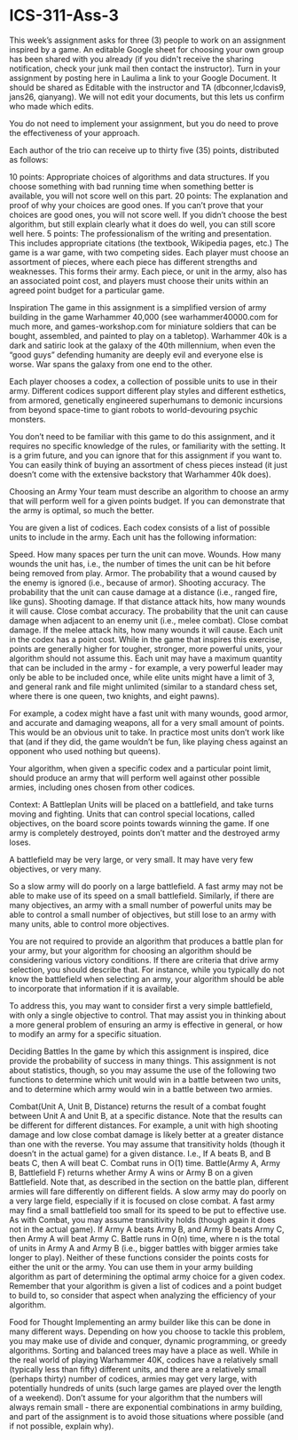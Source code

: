 # ICS-311-Ass-3
This week’s assignment asks for three (3) people to work on an assignment inspired by a game. An editable Google sheet for choosing your own group has been shared with you already (if you didn't receive the sharing notification, check your junk mail then contact the instructor). Turn in your assignment by posting here in Laulima a link to your Google Document. It should be shared as Editable with the instructor and TA (dbconner,lcdavis9, jans26, qianyang). We will not edit your documents, but this lets us confirm who made which edits.

You do not need to implement your assignment, but you do need to prove the effectiveness of your approach.

Each author of the trio can receive up to thirty five (35) points, distributed as follows:

10 points: Appropriate choices of algorithms and data structures. If you choose something with bad running time when something better is available, you will not score well on this part. 
20 points: The explanation and proof of why your choices are good ones. If you can’t prove that your choices are good ones, you will not score well. If you didn’t choose the best algorithm, but still explain clearly what it does do well, you can still score well here.
5 points: The professionalism of the writing and presentation. This includes appropriate citations (the textbook, Wikipedia pages, etc.)
The game is a war game, with two competing sides. Each player must choose an assortment of pieces, where each piece has different strengths and weaknesses. This forms their army. Each piece, or unit in the army, also has an associated point cost, and players must choose their units within an agreed point budget for a particular game.

Inspiration
The game in this assignment is a simplified version of army building in the game Warhammer 40,000 (see warhammer40000.com for much more, and games-workshop.com for miniature soldiers that can be bought, assembled, and painted to play on a tabletop). Warhammer 40k is a dark and satiric look at the galaxy of the 40th millennium, when even the “good guys” defending humanity are deeply evil and everyone else is worse. War spans the galaxy from one end to the other.

Each player chooses a codex, a collection of possible units to use in their army. Different codices support different play styles and different esthetics, from armored, genetically engineered superhumans to demonic incursions from beyond space-time to giant robots to world-devouring psychic monsters.

You don’t need to be familiar with this game to do this assignment, and it requires no specific knowledge of the rules, or familiarity with the setting. It is a grim future, and you can ignore that for this assignment if you want to. You can easily think of buying an assortment of chess pieces instead (it just doesn’t come with the extensive backstory that Warhammer 40k does).

Choosing an Army
Your team must describe an algorithm to choose an army that will perform well for a given points budget. If you can demonstrate that the army is optimal, so much the better.

You are given a list of codices. Each codex consists of a list of possible units to include in the army. Each unit has the following information:

Speed. How many spaces per turn the unit can move.
Wounds. How many wounds the unit has, i.e., the number of times the unit can be hit before being removed from play.
Armor. The probability that a wound caused by the enemy is ignored (i.e., because of armor).
Shooting accuracy. The probability that the unit can cause damage at a distance (i.e., ranged fire, like guns).
Shooting damage. If that distance attack hits, how many wounds it will cause.
Close combat accuracy. The probability that the unit can cause damage when adjacent to an enemy unit (i.e., melee combat).
Close combat damage. If the melee attack hits, how many wounds it will cause.
Each unit in the codex has a point cost. While in the game that inspires this exercise, points are generally higher for tougher, stronger, more powerful units, your algorithm should not assume this. Each unit may have a maximum quantity that can be included in the army - for example, a very powerful leader may only be able to be included once, while elite units might have a limit of 3, and general rank and file might unlimited (similar to a standard chess set, where there is one queen, two knights, and eight pawns).

For example, a codex might have a fast unit with many wounds, good armor, and accurate and damaging weapons, all for a very small amount of points. This would be an obvious unit to take. In practice most units don’t work like that (and if they did, the game wouldn’t be fun, like playing chess against an opponent who used nothing but queens).

Your algorithm, when given a specific codex and a particular point limit, should produce an army that will perform well against other possible armies, including ones chosen from other codices.

Context: A Battleplan
Units will be placed on a battlefield, and take turns moving and fighting. Units that can control special locations, called objectives, on the board score points towards winning the game. If one army is completely destroyed, points don’t matter and the destroyed army loses.

A battlefield may be very large, or very small. It may have very few objectives, or very many.

So a slow army will do poorly on a large battlefield. A fast army may not be able to make use of its speed on a small battlefield. Similarly, if there are many objectives, an army with a small number of powerful units may be able to control a small number of objectives, but still lose to an army with many units, able to control more objectives.

You are not required to provide an algorithm that produces a battle plan for your army, but your algorithm for choosing an algorithm should be considering various victory conditions. If there are criteria that drive army selection, you should describe that. For instance, while you typically do not know the battlefield when selecting an army, your algorithm should be able to incorporate that information if it is available.

To address this, you may want to consider first a very simple battlefield, with only a single objective to control. That may assist you in thinking about a more general problem of ensuring an army is effective in general, or how to modify an army for a specific situation.

Deciding Battles
In the game by which this assignment is inspired, dice provide the probability of success in many things. This assignment is not about statistics, though, so you may assume the use of the following two functions to determine which unit would win in a battle between two units, and to determine which army would win in a battle between two armies. 

Combat(Unit A, Unit B, Distance) returns the result of a combat fought between Unit A and Unit B, at a specific distance. Note that the results can be different for different distances. For example, a unit with high shooting damage and low close combat damage is likely better at a greater distance than one with the reverse. You may assume that transitivity holds (though it doesn’t in the actual game) for a given distance. I.e., If A beats B, and B beats C, then A will beat C. Combat runs in O(1) time.
Battle(Army A, Army B, Battlefield F) returns whether Army A wins or Army B on a given Battlefield. Note that, as described in the section on the battle plan, different armies will fare differently on different fields. A slow army may do poorly on a very large field, especially if it is focused on close combat. A fast army may find a small battlefield too small for its speed to be put to effective use. As with Combat, you may assume transitivity holds (though again it does not in the actual game). If Army A beats Army B, and Army B beats Army C, then Army A will beat Army C. Battle runs in O(n) time, where n is the total of units in Army A and Army B (i.e., bigger battles with bigger armies take longer to play).
Neither of these functions consider the points costs for either the unit or the army. You can use them in your army building algorithm as part of determining the optimal army choice for a given codex. Remember that your algorithm is given a list of codices and a point budget to build to, so consider that aspect when analyzing the efficiency of your algorithm.

Food for Thought
Implementing an army builder like this can be done in many different ways. Depending on how you choose to tackle this problem, you may make use of divide and conquer, dynamic programming, or greedy algorithms. Sorting and balanced trees may have a place as well. While in the real world of playing Warhammer 40K, codices have a relatively small (typically less than fifty) different units, and there are a relatively small (perhaps thirty) number of codices, armies may get very large, with potentially hundreds of units (such large games are played over the length of a weekend). Don’t assume for your algorithm that the numbers will always remain small - there are exponential combinations in army building, and part of the assignment is to avoid those situations where possible (and if not possible, explain why).
